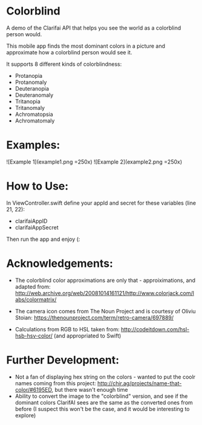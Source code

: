 # Colorblind
A demo of the Clarifai API that helps you see the world as a colorblind person would.

This mobile app finds the most dominant colors in a picture and approximate how a colorblind person would see it.

It supports 8 different kinds of colorblindness:
* Protanopia
* Protanomaly
* Deuteranopia
* Deuteranomaly
* Tritanopia
* Tritanomaly
* Achromatopsia
* Achromatomaly

# Examples:
![Example 1](example1.png =250x)
![Example 2](example2.png =250x)

# How to Use:
In ViewController.swift define your appId and secret for these variables (line 21, 22):
* clarifaiAppID
* clarifaiAppSecret

Then run the app and enjoy (:

# Acknowledgements:
* The colorblind color approximations are only that - approiximations, and adapted from: http://web.archive.org/web/20081014161121/http://www.colorjack.com/labs/colormatrix/

* The camera icon comes from The Noun Project and is courtesy of Oliviu Stoian: https://thenounproject.com/term/retro-camera/697889/

* Calculations from RGB to HSL taken from: http://codeitdown.com/hsl-hsb-hsv-color/ (and appropriated to Swift)

# Further Development:
* Not a fan of displaying hex string on the colors - wanted to put the coolr names coming from this project: http://chir.ag/projects/name-that-color/#6195ED, but there wasn't enough time
* Ability to convert the image to the "colorblind" version, and see if the dominant colors ClarifAI sees are the same as the converted ones from before (I suspect this won't be the case, and it would be interesting to explore)
